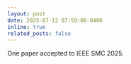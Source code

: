 ```yaml
---
layout: post
date: 2025-07-12 07:59:00-0400
inline: true
related_posts: false
---
```


One paper accepted to IEEE SMC 2025.
